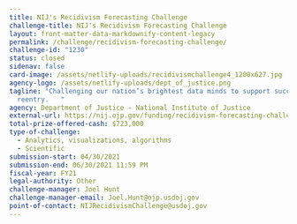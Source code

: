 ```yaml
---
title: NIJ's Recidivism Forecasting Challenge
challenge-title: NIJ's Recidivism Forecasting Challenge
layout: front-matter-data-markdownify-content-legacy
permalink: /challenge/recidivism-forecasting-challenge/
challenge-id: "1230"
status: closed
sidenav: false
card-image: /assets/netlify-uploads/recidivismchallenge4_1200x627.jpg
agency-logo: /assets/netlify-uploads/dept_of_justice.png
tagline: "Challenging our nation’s brightest data minds to support successful
  reentry.   "
agency: Department of Justice - National Institute of Justice
external-url: https://nij.ojp.gov/funding/recidivism-forecasting-challenge
total-prize-offered-cash: $723,000
type-of-challenge:
  - Analytics, visualizations, algorithms
  - Scientific
submission-start: 04/30/2021
submission-end: 06/30/2021 11:59 PM
fiscal-year: FY21
legal-authority: Other
challenge-manager: Joel Hunt
challenge-manager-email: Joel.Hunt@ojp.usdoj.gov
point-of-contact: NIJRecidivismChallenge@usdoj.gov
---
```

